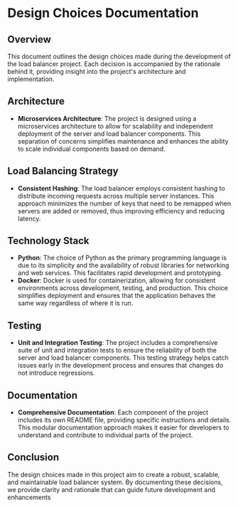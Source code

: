 # Design Choices Documentation

## Overview
This document outlines the design choices made during the development of the load balancer project. Each decision is accompanied by the rationale behind it, providing insight into the project's architecture and implementation.

## Architecture
- **Microservices Architecture**: The project is designed using a microservices architecture to allow for scalability and independent deployment of the server and load balancer components. This separation of concerns simplifies maintenance and enhances the ability to scale individual components based on demand.

## Load Balancing Strategy
- **Consistent Hashing**: The load balancer employs consistent hashing to distribute incoming requests across multiple server instances. This approach minimizes the number of keys that need to be remapped when servers are added or removed, thus improving efficiency and reducing latency.

## Technology Stack
- **Python**: The choice of Python as the primary programming language is due to its simplicity and the availability of robust libraries for networking and web services. This facilitates rapid development and prototyping.
- **Docker**: Docker is used for containerization, allowing for consistent environments across development, testing, and production. This choice simplifies deployment and ensures that the application behaves the same way regardless of where it is run.

## Testing
- **Unit and Integration Testing**: The project includes a comprehensive suite of unit and integration tests to ensure the reliability of both the server and load balancer components. This testing strategy helps catch issues early in the development process and ensures that changes do not introduce regressions.

## Documentation
- **Comprehensive Documentation**: Each component of the project includes its own README file, providing specific instructions and details. This modular documentation approach makes it easier for developers to understand and contribute to individual parts of the project.

## Conclusion
The design choices made in this project aim to create a robust, scalable, and maintainable load balancer system. By documenting these decisions, we provide clarity and rationale that can guide future development and enhancements